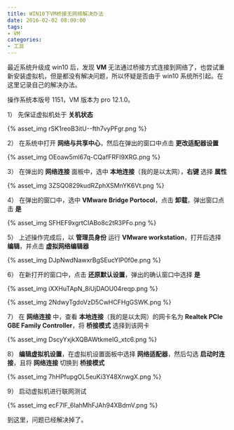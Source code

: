 ```yaml
---
title: WIN10下VM桥接无网络解决办法
date: 2016-02-02 08:00:00
tags:
- VM
categories:
- 工具
---
```


最近系统升级成 win10 后，发现 **VM** 无法通过桥接方式连接到网络了，也尝试重新安装虚拟机，但是都没有解决问题，所以怀疑是否由于 win10 系统所引起。在这里记录自己的解决办法。<!--more-->

操作系统本版号 1151，VM 版本为 pro 12.1.0。

1） 先保证虚拟机处于 **关机状态**

{% asset_img rSK1reoB3itU--fth7vyPFgr.png %}

2） 在系统中打开 **网络与共享中心**，然后在弹出的窗口中点击 **更改适配器设置**

{% asset_img OEoaw5ml67q-CQafFRFI9XRG.png %}

3） 在弹出的 **网络连接** 面板中，选中 **本地连接**（我的是以太网），**右键** 选择 **属性**

{% asset_img 3ZSQ0829kudRZphXSMnYK6Vt.png %}

4） 在弹出的窗口中，选中 **VMware Bridge Portocol**，点击 **卸载**，弹出窗口点击 **是**

{% asset_img SFHEF9xgrtCIABo8c2tR3PFo.png %}

5） 上述操作完成后，以 **管理员身份** 运行 **VMware workstation**，打开后选择 **编辑**，并点击 **虚拟网络编辑器**

{% asset_img DJpNwdNawxrBgSEucYIP0f0e.png %}

6） 在新打开的窗口中，点击 **还原默认设置**，弹出的确认窗口中选择 **是**

{% asset_img iXXHuTApN_8iUjDAOU04reqp.png %}

{% asset_img 2NdwyTgdoVzD5CwHCFHgGSWK.png %}


7） 在 **网络连接** 中，查看 **本地连接**（我的是以太网）的网卡名为 **Realtek PCIe GBE Family Controller**，将 **桥接模式** 选择到该网卡

{% asset_img DscyYxjkXQBAWtkmeIG_xtc6.png %}

8） **编辑虚拟机设置**，在虚拟机设置面板中选择 **网络适配器**，然后勾选 **启动时连接**，且将 **网络连接** 切换到 **桥接模式**

{% asset_img 7hHPfupgOL5euKi3Y48XnwgX.png %}

9） 启动虚拟机进行联网测试

{% asset_img ecF7lF_6lahMhFJAh94XBdmV.png %}

到这里，问题已经解决掉了。
